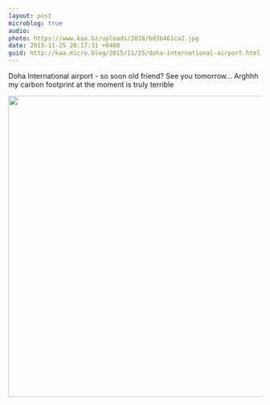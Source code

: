 ```yaml
---
layout: post
microblog: true
audio: 
photo: https://www.kaa.bz/uploads/2018/bd3b461ca2.jpg
date: 2015-11-25 20:17:31 +0400
guid: http://kaa.micro.blog/2015/11/25/doha-international-airport.html
---
```

Doha International airport - so soon old friend? See you tomorrow... Arghhh my carbon footprint at the moment is truly terrible

<img src="https://www.kaa.bz/uploads/2018/bd3b461ca2.jpg" width="600" height="600" />
